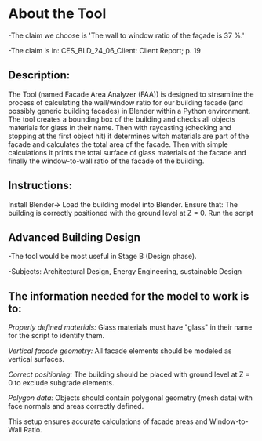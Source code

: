 # **About the Tool**

-The claim we choose is 'The wall to window ratio of the façade is 37 %.' 

-The claim is in: CES_BLD_24_06_Client: Client Report; p. 19

## **Description:**
The Tool (named Facade Area Analyzer (FAA)) is designed to streamline the process of calculating the wall/window ratio for our building facade (and possibly generic building facades) in Blender within a Python environment. The tool creates a bounding box of the building and checks all objects materials for glass in their name. Then with raycasting (checking and stopping at the first object hit) it determines witch materials are part of the facade and calculates the total area of the facade. Then with simple calculations it prints the total surface of glass materials of the facade and finally the window-to-wall ratio of the facade of the building.

## **Instructions:** 

Install Blender-> Load the building model into Blender.
Ensure that: The building is correctly positioned with the ground level at Z = 0.
Run the script


## **Advanced Building Design**

-The tool would be most useful in Stage B (Design phase).

-Subjects: Architectural Design, Energy Engineering, sustainable Design



## **The information needed for the model to work is to:**

*Properly defined materials:* Glass materials must have "glass" in their name for the script to identify them.

*Vertical facade geometry:* All facade elements should be modeled as vertical surfaces.

*Correct positioning:* The building should be placed with ground level at Z = 0 to exclude subgrade elements.

*Polygon data:* Objects should contain polygonal geometry (mesh data) with face normals and areas correctly defined.

This setup ensures accurate calculations of facade areas and Window-to-Wall Ratio.
